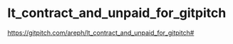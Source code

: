# lt_contract_and_unpaid_for_gitpitch

https://gitpitch.com/areph/lt_contract_and_unpaid_for_gitpitch#
